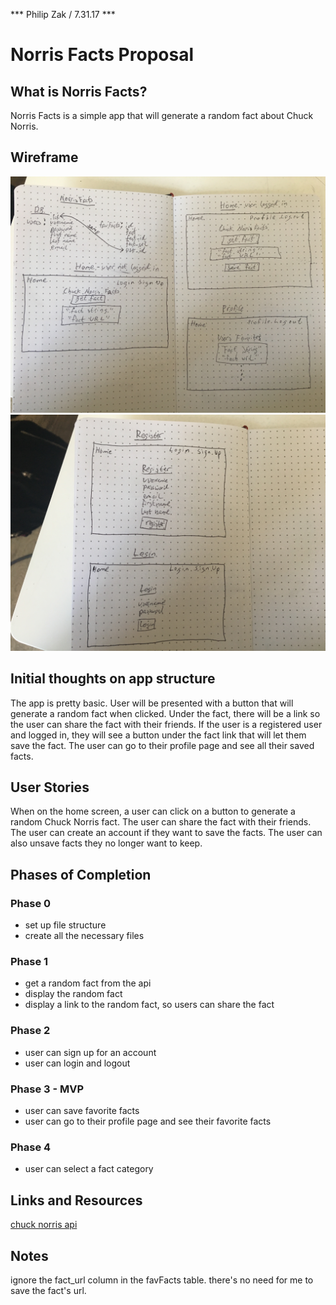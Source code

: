 *** Philip Zak / 7.31.17 ***

# Norris Facts Proposal

## What is Norris Facts?

Norris Facts is a simple app that will generate a random fact about Chuck Norris.

## Wireframe

![wireframe 1](./assets/IMG_7060.JPG)
![wireframe 2](./assets/IMG_2423.JPG)

## Initial thoughts on app structure

The app is pretty basic. User will be presented with a button that will generate a random fact when clicked. Under the fact, there will be a link so the user can share the fact with their friends. If the user is a registered user and logged in, they will see a button under the fact link that will let them save the fact. The user can go to their profile page and see all their saved facts.

## User Stories
When on the home screen, a user can click on a button to generate a random Chuck Norris fact. The user can share the fact with their friends. The user can create an account if they want to save the facts. The user can also unsave facts they no longer want to keep.

## Phases of Completion

### Phase 0
* set up file structure 
* create all the necessary files

### Phase 1
* get a random fact from the api
* display the random fact
* display a link to the random fact, so users can share the fact

### Phase 2
* user can sign up for an account
* user can login and logout

### Phase 3 - MVP
* user can save favorite facts
* user can go to their profile page and see their favorite facts

### Phase 4
* user can select a fact category

## Links and Resources
[chuck norris api](http://www.icndb.com/api/)

## Notes
ignore the fact_url column in the favFacts table. there's no need for me to save the fact's url.
